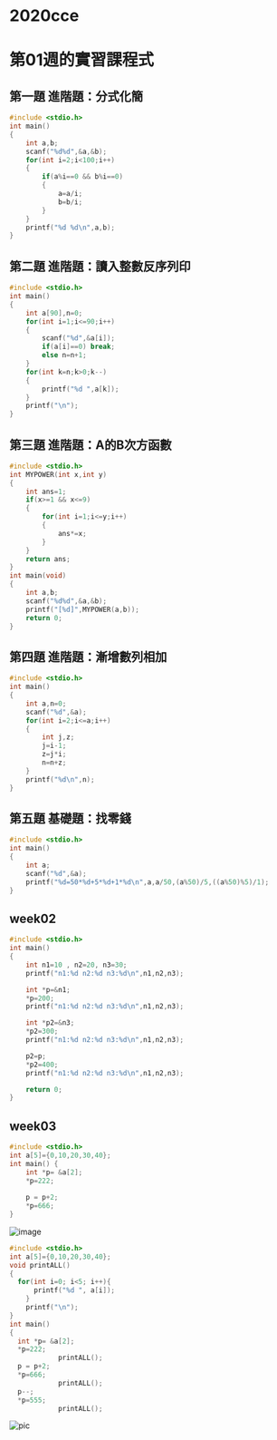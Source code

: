 # 2020cce

# 第01週的實習課程式
## 第一題 進階題：分式化簡
```C
#include <stdio.h>
int main()
{
	int a,b;
	scanf("%d%d",&a,&b);
	for(int i=2;i<100;i++)
	{
		if(a%i==0 && b%i==0)
		{
			a=a/i;
			b=b/i;
		}
	}
	printf("%d %d\n",a,b);
}
```
## 第二題 進階題：讀入整數反序列印
```C
#include <stdio.h>
int main()
{
	int a[90],n=0;
	for(int i=1;i<=90;i++)
	{
		scanf("%d",&a[i]);
		if(a[i]==0) break;
		else n=n+1;
	}
	for(int k=n;k>0;k--)
	{
		printf("%d ",a[k]);
	}
	printf("\n");
}
```

## 第三題 進階題：A的B次方函數
```C
#include <stdio.h>
int MYPOWER(int x,int y)
{
	int ans=1;
	if(x>=1 && x<=9)
	{
		for(int i=1;i<=y;i++)
		{
			ans*=x;
		}
	}
	return ans;
}
int main(void)
{
	int a,b;
	scanf("%d%d",&a,&b);
	printf("[%d]",MYPOWER(a,b));
	return 0;
}
```

## 第四題 進階題：漸增數列相加
```C
#include <stdio.h>
int main()
{
	int a,n=0;
	scanf("%d",&a);
	for(int i=2;i<=a;i++)
	{
		int j,z;
		j=i-1;
		z=j*i;
		n=n+z;
	}
	printf("%d\n",n);
}
```

## 第五題 基礎題：找零錢
```C
#include <stdio.h>
int main()
{
	int a;
	scanf("%d",&a);
	printf("%d=50*%d+5*%d+1*%d\n",a,a/50,(a%50)/5,((a%50)%5)/1);
}
```

## week02

```C
#include <stdio.h>
int main()
{
    int n1=10 , n2=20, n3=30;
    printf("n1:%d n2:%d n3:%d\n",n1,n2,n3);

    int *p=&n1;
    *p=200;
    printf("n1:%d n2:%d n3:%d\n",n1,n2,n3);

    int *p2=&n3;
    *p2=300;
    printf("n1:%d n2:%d n3:%d\n",n1,n2,n3);

    p2=p;
    *p2=400;
    printf("n1:%d n2:%d n3:%d\n",n1,n2,n3);

    return 0;
}

```

## week03
```C
#include <stdio.h>
int a[5]={0,10,20,30,40};
int main() {
    int *p= &a[2];
    *p=222;
  
    p = p+2;
    *p=666;
}
```
![image](https://user-images.githubusercontent.com/80037215/111492843-e14b9780-86f1-11eb-9410-3f5b15c10922.png)


```C
#include <stdio.h>
int a[5]={0,10,20,30,40};
void printALL()
{
  for(int i=0; i<5; i++){
      printf("%d ", a[i]);
    }
    printf("\n");
}   
int main()
{
  int *p= &a[2];
  *p=222;
            printALL();
  p = p+2;
  *p=666;
            printALL();
  p--;
  *p=555;
            printALL();
```

![pic](https://github.com/xximin/2020cce/blob/gh-pages/4.PNG?raw=true)

